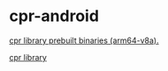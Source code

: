 # cpr-android
 [cpr library prebuilt binaries (arm64-v8a).]( https://github.com/EMHussain/cpr-android/tree/master/app/src/main/jniLibs/arm64-v8a)

[cpr library](https://github.com/whoshuu/cpr)

